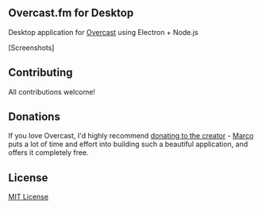 ## Overcast.fm for Desktop
Desktop application for [Overcast](http://overcast.fm/) using Electron + Node.js

[Screenshots]

## Contributing
All contributions welcome!

## Donations
If you love Overcast, I'd highly recommend [donating to the creator](https://overcast.fm/skeptics_faq) - [Marco](https://marco.org/) puts a lot of time and effort into building such a beautiful application, and offers it completely free.

## License
[MIT License](LICENSE)
